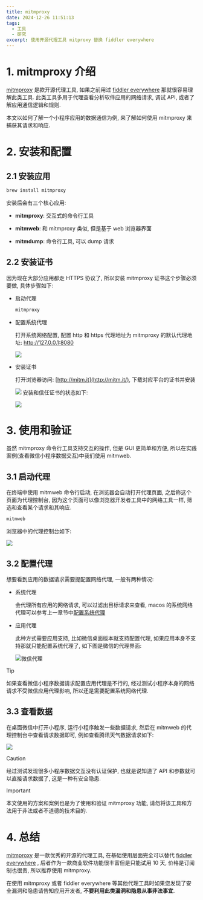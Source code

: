 ```yaml
---
title: mitmproxy
date: 2024-12-26 11:51:13
tags:
  - 工具
  - 研究
excerpt: 使用开源代理工具 mitproxy 替换 fiddler everywhere
---
```


# 1. mitmproxy 介绍

[mitmproxy](https://mitmproxy.org/) 是款开源代理工具, 如果之前用过 [fiddler everywhere](https://www.telerik.com/fiddler/fiddler-everywhere) 那就很容易理解此类工具. 此类工具多用于代理查看分析软件应用的网络请求, 调试 API, 或者了解应用通信逻辑和规则.

本文以如何了解一个小程序应用的数据通信为例, 来了解如何使用 mitmproxy 来捕获其请求和响应.

# 2. 安装和配置

## 2.1 安装应用

```bash
brew install mitmproxy
```

安装后会有三个核心应用:

- **mitmproxy**: 交互式的命令行工具

- **mitmweb**: 和 mitmproxy 类似, 但是基于 web 浏览器界面

- **mitmdump**: 命令行工具, 可以 dump 请求

## 2.2 安装证书

因为现在大部分应用都走 HTTPS 协议了, 所以安装 mitmproxy 证书这个步骤必须要做, 具体步骤如下:

- 启动代理

  ```bash
  mitmproxy
  ```

- 配置系统代理<a id='systemproxy'></a>

  打开系统网络配置, 配置 http 和 https 代理地址为 mitmproxy 的默认代理地址: http://127.0.0.1:8080

  ![](https://img.picgo.net/2024/12/25/42f8b295a09c2802ffc5ee536f25cce5056f85f9a902ee5b.png)

- 安装证书

  打开浏览器访问: [http://mitm.it](http://mitm.it/), 下载对应平台的证书并安装

  ![](https://img.picgo.net/2024/12/26/e270cb94693b269bfbc968441cde5be833db8b469b2a9a47.png)
  安装和信任证书的状态如下:

  ![](https://img.picgo.net/2024/12/26/8b3cf84e3071edc13393f7da03f36863f52c4e61eb9093b4.png)

# 3. 使用和验证

虽然 mitmproxy 命令行工具支持交互的操作, 但是 GUI 更简单和方便, 所以在实践案例(查看微信小程序数据交互)中我们使用 mitmweb.

## 3.1 启动代理

在终端中使用 mitmweb 命令行启动, 在浏览器会自动打开代理页面, 之后称这个页面为代理控制台, 因为这个页面可以像浏览器开发者工具中的网络工具一样, 筛选和查看某个请求和其响应.

```bash
mitmweb
```

浏览器中的代理控制台如下:

![](https://img.picgo.net/2024/12/26/1c59571eb74f1a863c175ca501130615ed46c42302161af3.png)

## 3.2 配置代理

想要看到应用的数据请求需要提配置网络代理, 一般有两种情况:

- 系统代理

  会代理所有应用的网络请求, 可以过滤出目标请求来查看, macos 的系统网络代理可以参考上一章节中[配置系统代理](#systemproxy)

- 应用代理

  此种方式需要应用支持, 比如微信桌面版本就支持配置代理, 如果应用本身不支持那就只能配置系统代理了, 如下图是微信的代理界面:

  ![微信代理](https://img.picgo.net/2024/12/26/e559310c2167daf27cd3ba99cf8170e4423a918e3ab8fa6c.png)

> [!TIP]
>
> 如果查看微信小程序数据请求配置应用代理是不行的, 经过测试小程序本身的网络请求不受微信应用代理影响, 所以还是需要配置系统网络代理.

## 3.3 查看数据

在桌面微信中打开小程序, 运行小程序触发一些数据请求, 然后在 mitmweb 的代理控制台中查看请求数据即可, 例如查看腾讯天气数据请求如下:

![](https://img.picgo.net/2024/12/26/a2c83d68adf907d95d9cc2b667386e4b26b8e4cf923c746d.png)

> [!CAUTION]
>
> 经过测试发现很多小程序数据交互没有认证保护, 也就是说知道了 API 和参数就可以直接请求数据了, 这是一种有安全隐患.

> [!IMPORTANT]
>
> 本文使用的方案和案例也是为了使用和验证 mitmproxy 功能, 请勿将该工具和方法用于非法或者不道德的技术目的.

# 4. 总结

[mitmproxy](https://mitmproxy.org/) 是一款优秀的开源的代理工具, 在基础使用层面完全可以替代 [fiddler everywhere](https://www.telerik.com/fiddler/fiddler-everywhere) , 后者作为一款商业软件功能很丰富但是只能试用 10 天, 价格是订阅制也很贵, 所以推荐使用 mitmproxy.

在使用 mitmproxy 或者 fiddler everywhere 等其他代理工具时如果您发现了安全漏洞和隐患请告知应用开发者, **不要利用此类漏洞和隐患从事非法事宜**.
